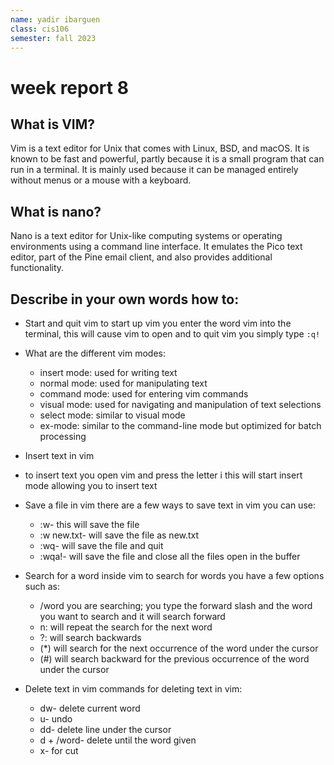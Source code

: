 ```yaml
---
name: yadir ibarguen
class: cis106
semester: fall 2023
---
```


# week report 8

## What is VIM?
Vim is a text editor for Unix that comes with Linux, BSD, and macOS. It is known to be fast and powerful, partly because it is a small program that can run in a terminal. It is mainly used because it can be managed entirely without menus or a mouse with a keyboard.

## What is nano? 
Nano is a text editor for Unix-like computing systems or operating environments using a command line interface. It emulates the Pico text editor, part of the Pine email client, and also provides additional functionality.


## Describe in your own words how to:

* Start and quit vim
to start up vim you enter the word vim into the terminal, this will cause vim to open and to quit vim you simply type `:q!`

* What are the different vim modes:
  * insert mode: used for writing text
  * normal mode: used for manipulating text
  * command mode: used for entering vim commands
  * visual mode: used for navigating and manipulation of text selections
  * select mode: similar to visual mode
  * ex-mode: similar to the command-line mode but optimized for batch processing

* Insert text in vim
* to insert text you open vim and press the letter i this will start insert mode allowing you to insert text

* Save a file in vim
there are a few ways to save text in vim you can use:
  * :w- this will save the file
  * :w new.txt- will save the file as new.txt
  * :wq- will save the file and quit
  * :wqa!- will save the file and close all the files open in the buffer

* Search for a word inside vim
to search for words you have a few options such as:
  * /word you are searching; you type the forward slash and the word you want to search and it will search forward
  * n: will repeat the search for the next word
  * ?: will search backwards
  * (*) will search for the next occurrence of the word under the cursor
  * (#) will search backward for the previous occurrence of the word under the cursor


* Delete text in vim
commands for deleting text in vim:
  * dw- delete current word
  * u- undo
  * dd- delete line under the cursor
  * d + /word- delete until the word given
  * x- for cut

